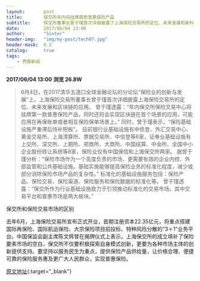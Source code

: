 ```yaml
---
layout:       post
title:        保交所年内将挂牌首款普惠保险产品
subtitle:     保交所董事长曾于瑾首次详细披露了上海保险交易所的定位、未来发展和新科技的应用。
date:         2017/06/04 13:00
author:       "Sinter"
header-img:   "img/my-post/tech07.jpg"
header-mask:  0.3
catalog:      true
tags:
    - 界面新闻
---
```


**2017/06/04 13:00**  **浏览 26.8W**

> 6月4日，在2017清华五道口全球金融论坛的分论坛“保险业的创新与发展”上，上海保险交易所董事长曾于瑾首次详细披露上海保险交易所的定位、未来发展和区块链的应用。
曾于瑾透露：“年内保交所保险交易中心将挂牌第一款普惠保险产品，同时还将会实现区块链在首个场景的应用，可能应用在再保账单或者相互保险保单场景上。”
同时，曾于瑾表示，“保险基础设施严重滞后待补短板”。
目前银行业基础设施有中债登、外汇交易中心、黄金交易所、上海清算所、票据交易所、中信登等6家，证券业基础设施有上交所、深交所、上期所、郑商所、大商所、中国结算、中金所、全国中小企业股份转让系统等8家，保险业仅有中国保信和上海保交所两家。
据曾于瑾分析：“保险市场作为一个高度负责的市场，更需要有效的企业内控、外部监管和公共基础设施。基础实施能够提高保险业务的标准化程度，减少或部分消除保险市场产品的复杂性。”
标准化的基础设施服务包括：保险产品、保险交易、保险渠道、保险服务和保险数据的标准化等。
曾于瑾透露：“保交所作为行业基础设施致力于引领推动标准化的交易市场，其中交易平台和普惠市场是两大板块。”

保交所和保险交易市场的区别

去年6月，上海保险交易所宣布正式开业，首期注册资本22.35亿元，将重点搭建国际再保险、国际航运保险、大宗保险项目招投标、特种风险分散的“3＋1”业务平台。中国保监会副主席陈文辉曾在揭牌仪式上表示，上海保交所的成立填补了保险要素市场的空白，保交所不仅要积极探索自身模式创新，更要为各种市场主体的创新提供支持。要坚持以服务民生为重点，提供保险产品供给量，让价格合理、便捷可靠的保险服务惠及更广大人民群众，实现普惠保险。


[原文地址](http://www.jiemian.com/article/1369491.html){:target="_blank"}



